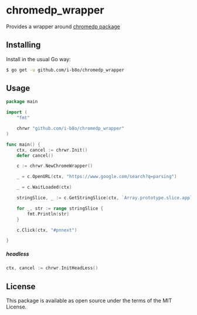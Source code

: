 # chromedp_wrapper
Provides a wrapper around [chromedp package](https://github.com/chromedp/chromedp.git)

## Installing

Install in the usual Go way:

```sh
$ go get -u github.com/i-b8o/chromedp_wrapper
```

## Usage

```go
package main

import (
	"fmt"

	chrwr "github.com/i-b8o/chromedp_wrapper"
)

func main() {
	ctx, cancel := chrwr.Init()
	defer cancel()

	c := chrwr.NewChromeWrapper()

	_ = c.OpenURL(ctx, "https://www.google.com/search?q=parsing")

	_ = c.WaitLoaded(ctx)

	stringSlice, _ := c.GetStringSlice(ctx, `Array.prototype.slice.apply( document.getElementsByTagName("h3") ).map((h3)=> h3.innerText)`)

	for _, str := range stringSlice {
		fmt.Println(str)
	}

	c.Click(ctx, "#pnnext")

}
```
##### headless

```go
ctx, cancel := chrwr.InitHeadLess()
```

## License

This package is available as open source under the terms of the MIT License.
